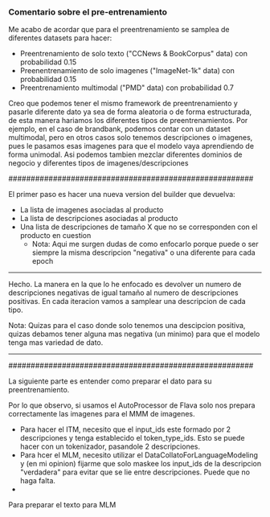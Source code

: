 ### Comentario sobre el pre-entrenamiento

Me acabo de acordar que para el preentrenamiento se samplea de diferentes datasets para hacer:
* Preentrenamiento de solo texto ("CCNews & BookCorpus" data) con probabilidad 0.15
* Preenentrenamiento de solo imagenes ("ImageNet-1k" data) con probabilidad 0.15
* Preentrenamiento multimodal ("PMD" data) con probabilidad 0.7

Creo que podemos tener el mismo framework de preentrenamiento y pasarle diferente dato ya sea de forma aleatoria o de forma estructurada, de esta manera hariamos los diferentes tipos de preentrenamientos. Por ejemplo, en el caso de brandbank, podemos contar con un dataset multimodal, pero en otros casos solo tenemos descripciones o imagenes, pues le pasamos esas imagenes para que el modelo vaya aprendiendo de forma unimodal. Asi podemos tambien mezclar diferentes dominios de negocio y diferentes tipos de imagenes/descripciones

#######################################################


El primer paso es  hacer una nueva version del builder que devuelva:
* La lista de imagenes asociadas al producto
* La lista de descripciones asociadas al producto
* Una lista de descripciones de tamaño X que no se corresponden con el producto en cuestion
  * Nota: Aqui me surgen dudas de como enfocarlo porque puede o ser siempre la misma descripcion "negativa" o una diferente para cada epoch

---------------

Hecho. La manera en la que lo he enfocado es devolver un numero de descripciones negativas de igual tamaño al numero de descripciones positivas. En cada iteracion vamos a samplear una descripcion de cada tipo.

Nota: Quizas para el caso donde solo tenemos una descipcion positiva, quizas debamos tener alguna mas negativa (un minimo) para que el modelo tenga mas variedad de dato.

--------------

#######################################################

La siguiente parte es entender como preparar el dato para su preentrenamiento.

Por lo que observo, si usamos el AutoProcessor de Flava solo nos prepara correctamente las imagenes para el MMM de imagenes.

* Para hacer el ITM, necesito que el input_ids este formado por 2 descripciones y tenga establecido el token_type_ids. Esto se puede hacer con un tokenizador, pasandole 2 descripciones.
* Para hcer el MLM, necesito utilizar el DataCollatoForLanguageModeling y (en mi opinion) fijarme que solo maskee los input_ids de la descripcion "verdadera" para evitar que se lie entre descripciones. Puede que no haga falta.
*

Para preparar el texto para MLM